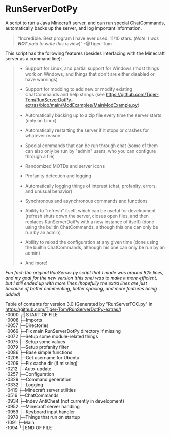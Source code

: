 # RunServerDotPy
A script to run a Java Minecraft server, and can run special ChatCommands, automatically backs up the server, and log important information.
> "Incredible. Best program I have ever used. 11/10 stars. (_Note: I was __NOT__ paid to write this review_)" -@Tiger-Tom

This script has the following features (besides interfacing with the Minecraft server as a command line):

>- Support for Linux, and partial support for Windows (most things work on Windows, and things that don't are either disabled or have warnings)
>
>- Support for modding to add new or modify existing ChatCommands and help strings (see https://github.com/Tiger-Tom/RunServerDotPy-extras/blob/main/ModExamples/MainModExample.py)
>
>- Automatically backing up to a zip file every time the server starts (only on Linux)
>
>- Automatically restarting the server if it stops or crashes for whatever reason
>
>- Special commands that can be run through chat (some of them can also only be run by "admin" users, who you can configure through a file)
>
>- Randomized MOTDs and server icons
>
>- Profanity detection and logging
>
>- Automatically logging things of interest (chat, profanity, errors, and unusual behavior)
>
>- Synchronous and asynchronous commands and functions
>
>- Ability to "refresh" itself, which can be useful for development (refresh shuts down the server, closes open files, and then replaces RunServerDotPy with a new instance of itself) (done using the builtin ChatCommands, although this one can only be run by an admin)
>
>- Ability to reload the configuration at any given time (done using the builtin ChatCommands, although his one can only be run by an admin)
>
>- And more!

_Fun fact: the original RunServer.py script that I made was around 825 lines, and my goal for the new version (this one) was to make it more efficient, but I still ended up with more lines (hopefully the extra lines are just because of better commenting, better spacing, and more features being added)_

Table of contents for version 3.0 (Generated by "RunServerTOC.py" in https://github.com/Tiger-Tom/RunServerDotPy-extras/)  
-0000 ┌╢START OF FILE  
-0008 ├─Imports  
-0057 ├─Directories  
-0069 ├─Fix main RunServerDotPy directory if missing  
-0072 ├─Setup some module-related things  
-0075 ├─Setup some values  
-0079 ├─Setup profanity filter  
-0086 ├─Base simple functions  
-0206 ├─Get username for Ubuntu  
-0209 ├─Fix cache dir (if missing)  
-0212 ├─Auto-update  
-0257 ├─Configuration  
-0329 ├─Command generation  
-0332 ├─Logging  
-0419 ├─Minecraft server utilities  
-0516 ├─ChatCommands  
-0934 ├─Indev AntiCheat (not currently in development)  
-0952 ├─Minecraft server handling  
-0959 ├─Keyboard input handler  
-0978 ├─Things that run on startup  
-1091 ├─Main  
-1094 └╢END OF FILE  
